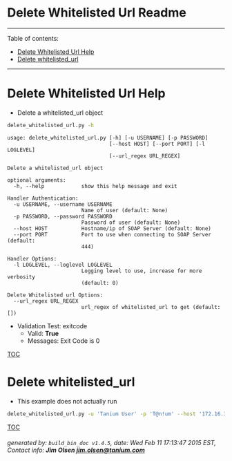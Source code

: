 Delete Whitelisted Url Readme
===========================

---------------------------
<a name='toc'>Table of contents:</a>

  * [Delete Whitelisted Url Help](#user-content-delete-whitelisted-url-help)
  * [Delete whitelisted_url](#user-content-delete-whitelisted_url)

---------------------------

# Delete Whitelisted Url Help

  * Delete a whitelisted_url object

```bash
delete_whitelisted_url.py -h
```

```
usage: delete_whitelisted_url.py [-h] [-u USERNAME] [-p PASSWORD]
                                 [--host HOST] [--port PORT] [-l LOGLEVEL]
                                 [--url_regex URL_REGEX]

Delete a whitelisted_url object

optional arguments:
  -h, --help            show this help message and exit

Handler Authentication:
  -u USERNAME, --username USERNAME
                        Name of user (default: None)
  -p PASSWORD, --password PASSWORD
                        Password of user (default: None)
  --host HOST           Hostname/ip of SOAP Server (default: None)
  --port PORT           Port to use when connecting to SOAP Server (default:
                        444)

Handler Options:
  -l LOGLEVEL, --loglevel LOGLEVEL
                        Logging level to use, increase for more verbosity
                        (default: 0)

Delete Whitelisted url Options:
  --url_regex URL_REGEX
                        url_regex of whitelisted_url to get (default: [])
```

  * Validation Test: exitcode
    * Valid: **True**
    * Messages: Exit Code is 0



[TOC](#user-content-toc)


# Delete whitelisted_url

  * This example does not actually run

```bash
delete_whitelisted_url.py -u 'Tanium User' -p 'T@n!um' --host '172.16.31.128' --loglevel 1 --id 123456
```



[TOC](#user-content-toc)


###### generated by: `build_bin_doc v1.4.5`, date: Wed Feb 11 17:13:47 2015 EST, Contact info: **Jim Olsen <jim.olsen@tanium.com>**
